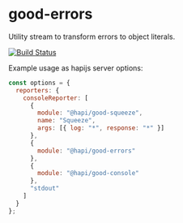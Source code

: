 # good-errors

Utility stream to transform errors to object literals.

[![Build Status](https://travis-ci.org/benleen/good-errors.svg?branch=master&style=flat)](https://travis-ci.org/benleen/good-errors)

Example usage as hapijs server options:

```javascript
const options = {
  reporters: {
    consoleReporter: [
      {
        module: "@hapi/good-squeeze",
        name: "Squeeze",
        args: [{ log: "*", response: "*" }]
      },
      {
        module: "@hapi/good-errors"
      },
      {
        module: "@hapi/good-console"
      },
      "stdout"
    ]
  }
};
```
